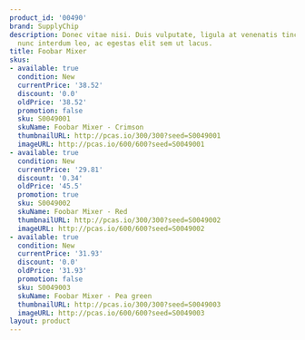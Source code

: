 ```yaml
---
product_id: '00490'
brand: SupplyChip
description: Donec vitae nisi. Duis vulputate, ligula at venenatis tincidunt, orci
  nunc interdum leo, ac egestas elit sem ut lacus.
title: Foobar Mixer
skus:
- available: true
  condition: New
  currentPrice: '38.52'
  discount: '0.0'
  oldPrice: '38.52'
  promotion: false
  sku: S0049001
  skuName: Foobar Mixer - Crimson
  thumbnailURL: http://pcas.io/300/300?seed=S0049001
  imageURL: http://pcas.io/600/600?seed=S0049001
- available: true
  condition: New
  currentPrice: '29.81'
  discount: '0.34'
  oldPrice: '45.5'
  promotion: true
  sku: S0049002
  skuName: Foobar Mixer - Red
  thumbnailURL: http://pcas.io/300/300?seed=S0049002
  imageURL: http://pcas.io/600/600?seed=S0049002
- available: true
  condition: New
  currentPrice: '31.93'
  discount: '0.0'
  oldPrice: '31.93'
  promotion: false
  sku: S0049003
  skuName: Foobar Mixer - Pea green
  thumbnailURL: http://pcas.io/300/300?seed=S0049003
  imageURL: http://pcas.io/600/600?seed=S0049003
layout: product
---
```

